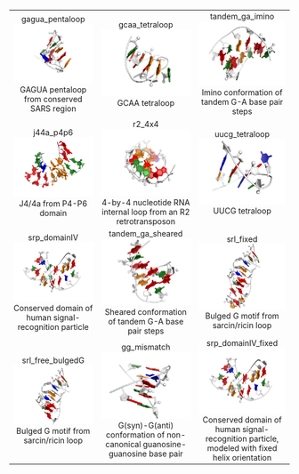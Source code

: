 <table>
	<tr>
		<td align="center">gagua_pentaloop<br /><img src=gagua_pentaloop_NATIVE_1xjr_RNA.png /><br />GAGUA pentaloop from conserved SARS region</td>
		<td align="center">gcaa_tetraloop<br /><img src=gcaa_tetraloop_NATIVE_1zih_RNA.png /><br />GCAA tetraloop</td>
		<td align="center">tandem_ga_imino<br /><img src=tandem_ga_imino_NATIVE_1mis_RNA.png /><br />Imino conformation of tandem G-A base pair steps</td>
</tr>
	<tr>
		<td align="center">j44a_p4p6<br /><img src=j44a_p4p6_NATIVE_1gid_RNAA.png /><br />J4/4a from P4-P6 domain</td>
		<td align="center">r2_4x4<br /><img src=r2_4x4_NATIVE_2l8f_RNA.png /><br />4-by-4 nucleotide RNA internal loop from an R2 retrotransposon</td>
		<td align="center">uucg_tetraloop<br /><img src=uucg_tetraloop_NATIVE_2koc_RNA.png /><br />UUCG tetraloop</td>
</tr>
	<tr>
		<td align="center">srp_domainIV<br /><img src=srp_domainIV_NATIVE_native_1lnt_RNA.png /><br />Conserved domain of human signal-recognition particle</td>
		<td align="center">tandem_ga_sheared<br /><img src=tandem_ga_sheared_NATIVE_1yfv_RNA.png /><br />Sheared conformation of tandem G-A base pair steps</td>
		<td align="center">srl_fixed<br /><img src=srl_fixed_NATIVE_1q9a_RNA.png /><br />Bulged G motif from sarcin/ricin loop</td>
</tr>
	<tr>
		<td align="center">srl_free_bulgedG<br /><img src=srl_free_bulgedG_NATIVE_1q9a_RNA.png /><br />Bulged G motif from sarcin/ricin loop</td>
		<td align="center">gg_mismatch<br /><img src=gg_mismatch_NATIVE_1f5g.png /><br />G(syn)-G(anti) conformation of non-canonical guanosine-guanosine base pair</td>
		<td align="center">srp_domainIV_fixed<br /><img src=srp_domainIV_fixed_NATIVE_native_1lnt_RNA.png /><br />Conserved domain of human signal-recognition particle, modeled with fixed helix orientation</td>
</tr>
</table>
